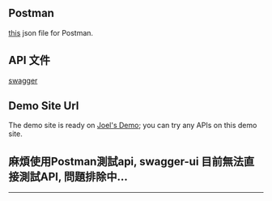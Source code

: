 ## Postman 
[this](./kdan.postman.json) json file for Postman.

## API 文件
[swagger](https://eea3-2001-b400-e2f0-9123-8988-5e67-6b89-dfcb.ngrok-free.app/swagger-ui/index.html#)

## Demo Site Url

The demo site is ready on [Joel's Demo](https://029d3f8f3c13.ngrok.app); you can try any APIs on this demo site.

## 麻煩使用Postman測試api, swagger-ui 目前無法直接測試API, 問題排除中...
- --
